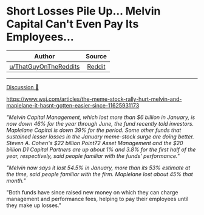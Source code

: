 Short Losses Pile Up... Melvin Capital Can't Even Pay Its Employees...
======================================================================

| Author       | Source       | 
| :-------------: |:-------------:|
|  [u/ThatGuyOnTheReddits](https://www.reddit.com/user/ThatGuyOnTheReddits/) | [Reddit](https://www.reddit.com/r/Superstonk/comments/oirfr1/short_losses_pile_up_melvin_capital_cant_even_pay/) | 

---

[Discussion 🦍](https://www.reddit.com/r/Superstonk/search?q=flair_name%3A%22Discussion%20%F0%9F%A6%8D%22&restrict_sr=1)

<https://www.wsj.com/articles/the-meme-stock-rally-hurt-melvin-and-maplelane-it-hasnt-gotten-easier-since-11625931173>

*"Melvin Capital Management, which lost more than $6 billion in January, is now down 46% for the year through June, the fund recently told investors. Maplelane Capital is down 39% for the period. Some other funds that sustained lesser losses in the January meme-stock surge are doing better. Steven A. Cohen's $22 billion Point72 Asset Management and the $20 billion D1 Capital Partners are up about 1% and 3.8% for the first half of the year, respectively, said people familiar with the funds' performance."*

*"Melvin now says it lost 54.5% in January, more than its 53% estimate at the time, said people familiar with the firm. Maplelane lost about 45% that month."*

"Both funds have since raised new money on which they can charge management and performance fees, helping to pay their employees until they make up losses."
